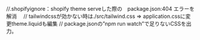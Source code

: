 //.shopifyignore：shopify theme serveした際の　package.json:404 エラーを解消　
// tailwindcssが効かない時は./src/tailwind.css => application.cssに変更theme.liquidも編集
// package.jsonの”npm run watch”で足りないCSSを出力。